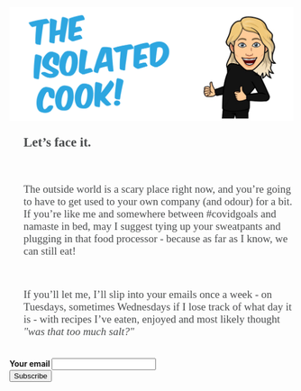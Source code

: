 <div id="mc_embed_signup">

<img id="logo" src="The Isolated Cook Logo2.png" alt="The Isolated Cook Logo">

<link href="//cdn-images.mailchimp.com/embedcode/classic-10_7.css" rel="stylesheet" type="text/css">
<br>
<p style="margin-left: 25px; font-family: verdana; color: #4b4d4e; font-size: 23px"> <b> Let’s face it. </b>
</p>
<br>
<p style="margin-left: 25px; font-family: verdana; color: #4b4d4e; font-size: 19px"> The outside world is a scary place right now, and you’re going to have to get used to your own company (and odour) for a bit. 
If you’re like me and somewhere between #covidgoals and namaste in bed, may I suggest tying up your sweatpants and plugging in that food processor - because as far as I know, we can still eat! </p>
<br>
<p style="margin-left: 25px; font-family: verdana; color: #4b4d4e; font-size: 19px"> If you’ll let me, I’ll slip into your emails once a week - on Tuesdays, sometimes Wednesdays if I lose track of what day it is - with recipes I’ve eaten, enjoyed and most likely thought <i> "was that too much salt?" </i>
</p>
<br>

<form action="https://gmail.us19.list-manage.com/subscribe/post?u=bb7ef6108c3b581e90cec9e09&amp;id=53f50033ad" method="post" id="mc-embedded-subscribe-form" name="mc-embedded-subscribe-form" class="validate" target="_blank" novalidate>
<div id="mc_embed_signup_scroll">
  <div class="mc-field-group">
	  <label for="mce-EMAIL"> <b>Your email </b> <span class="asterisk"></span></label>
  <input type="email" value="" name="EMAIL" class="required email" id="mce-EMAIL">
</div>
	<div id="mce-responses" class="clear">
		<div class="response" id="mce-error-response" style="display:none"></div>
		<div class="response" id="mce-success-response" style="display:none"></div>
	</div>    <!-- real people should not fill this in and expect good things - do not remove this or risk form bot signups-->
    <div style="position: absolute; left: -5000px;" aria-hidden="true"><input type="text" name="b_bb7ef6108c3b581e90cec9e09_53f50033ad" tabindex="-1" value=""></div>
    <div class="clear"><input type="submit" value="Subscribe" name="Include me" id="mc-embedded-subscribe" class="button"></div>
    </div>
</form>
</div>


